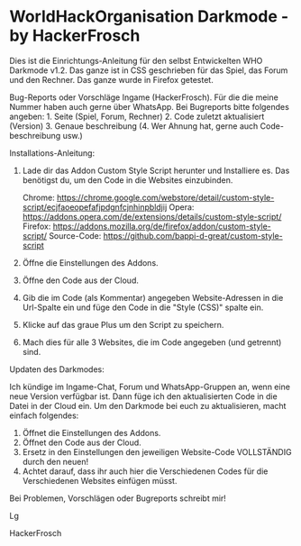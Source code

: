 # WorldHackOrganisation Darkmode - by HackerFrosch

Dies ist die Einrichtungs-Anleitung für den selbst Entwickelten WHO Darkmode v1.2.
Das ganze ist in CSS geschrieben für das Spiel, das Forum und den Rechner.
Das ganze wurde in Firefox getestet. 

Bug-Reports oder Vorschläge Ingame (HackerFrosch). Für die die meine Nummer haben auch gerne über WhatsApp.
Bei Bugreports bitte folgendes angeben: 
	1. Seite (Spiel, Forum, Rechner)
    2. Code zuletzt aktualisiert (Version)
    3. Genaue beschreibung
    (4. Wer Ahnung hat, gerne auch Code-beschreibung usw.)
    
    
    
    
    
    
Installations-Anleitung:


1. Lade dir das Addon Custom Style Script herunter und Installiere es. Das benötigst du, um den Code in die Websites einzubinden.

	Chrome: https://chrome.google.com/webstore/detail/custom-style-script/ecjfaoeopefafjpdgnfcjnhinpbldjij
    Opera: https://addons.opera.com/de/extensions/details/custom-style-script/
    Firefox: https://addons.mozilla.org/de/firefox/addon/custom-style-script/
    Source-Code: https://github.com/bappi-d-great/custom-style-script
    
    
2. Öffne die Einstellungen des Addons.
3. Öffne den Code aus der Cloud.
4. Gib die im Code (als Kommentar) angegeben Website-Adressen in die Url-Spalte ein und füge den Code in die "Style (CSS)" spalte ein.
5. Klicke auf das graue Plus um den Script zu speichern.
6. Mach dies für alle 3 Websites, die im Code angegeben (und getrennt) sind.



Updaten des Darkmodes:

Ich kündige im Ingame-Chat, Forum und WhatsApp-Gruppen an, wenn eine neue Version verfügbar ist. 
Dann füge ich den aktualisierten Code in die Datei in der Cloud ein.
Um den Darkmode bei euch zu aktualisieren, macht einfach folgendes:

1. Öffnet die Einstellungen des Addons.
2. Öffnet den Code aus der Cloud.
3. Ersetz in den Einstellungen den jeweiligen Website-Code VOLLSTÄNDIG durch den neuen!
4. Achtet darauf, dass ihr auch hier die Verschiedenen Codes für die Verschiedenen Websites einfügen müsst.





Bei Problemen, Vorschlägen oder Bugreports schreibt mir!



Lg

HackerFrosch
